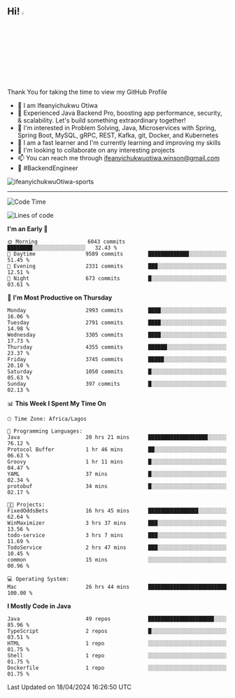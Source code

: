 <!-- BLOG-POST-LIST:START --><!-- BLOG-POST-LIST:END -->

## Hi! <img src="https://media.giphy.com/media/hvRJCLFzcasrR4ia7z/giphy.gif" width="4%"> 

Thank You for taking the time to view my GitHub Profile

- 👋 I am Ifeanyichukwu Otiwa
- 🚀 Experienced Java Backend Pro, boosting app performance, security, & scalability. Let's build something extraordinary together!
- 👀 I'm interested in Problem Solving, Java, Microservices with Spring, Spring Boot, MySQL, gRPC, REST, Kafka, git, Docker, and Kubernetes
- 🌱 I am a fast learner and I'm currently learning and improving my skills
- 💞️ I'm looking to collaborate on any interesting projects
- 📫 You can reach me through ifeanyichukwuotiwa.winson@gmail.com
- 🚀 #BackendEngineer

<p align="left" marginTop="10px"> <img src="https://komarev.com/ghpvc/?username=ifeanyichukwuOtiwa-sports&label=Profile%20views&color=0e75b6&style=for-the-badge" alt="ifeanyichukwuOtiwa-sports" /> </p>

***

<!--START_SECTION:waka-->
![Code Time](http://img.shields.io/badge/Code%20Time-2%2C417%20hrs%2047%20mins-blue)

![Lines of code](https://img.shields.io/badge/From%20Hello%20World%20I%27ve%20Written-5.0%20million%20lines%20of%20code-blue)

**I'm an Early 🐤** 

```text
🌞 Morning                6043 commits        ████████░░░░░░░░░░░░░░░░░   32.43 % 
🌆 Daytime                9589 commits        █████████████░░░░░░░░░░░░   51.45 % 
🌃 Evening                2331 commits        ███░░░░░░░░░░░░░░░░░░░░░░   12.51 % 
🌙 Night                  673 commits         █░░░░░░░░░░░░░░░░░░░░░░░░   03.61 % 
```
📅 **I'm Most Productive on Thursday** 

```text
Monday                   2993 commits        ████░░░░░░░░░░░░░░░░░░░░░   16.06 % 
Tuesday                  2791 commits        ████░░░░░░░░░░░░░░░░░░░░░   14.98 % 
Wednesday                3305 commits        ████░░░░░░░░░░░░░░░░░░░░░   17.73 % 
Thursday                 4355 commits        ██████░░░░░░░░░░░░░░░░░░░   23.37 % 
Friday                   3745 commits        █████░░░░░░░░░░░░░░░░░░░░   20.10 % 
Saturday                 1050 commits        █░░░░░░░░░░░░░░░░░░░░░░░░   05.63 % 
Sunday                   397 commits         █░░░░░░░░░░░░░░░░░░░░░░░░   02.13 % 
```


📊 **This Week I Spent My Time On** 

```text
🕑︎ Time Zone: Africa/Lagos

💬 Programming Languages: 
Java                     20 hrs 21 mins      ███████████████████░░░░░░   76.12 % 
Protocol Buffer          1 hr 46 mins        ██░░░░░░░░░░░░░░░░░░░░░░░   06.63 % 
Groovy                   1 hr 11 mins        █░░░░░░░░░░░░░░░░░░░░░░░░   04.47 % 
YAML                     37 mins             █░░░░░░░░░░░░░░░░░░░░░░░░   02.34 % 
protobuf                 34 mins             █░░░░░░░░░░░░░░░░░░░░░░░░   02.17 % 

🐱‍💻 Projects: 
FixedOddsBets            16 hrs 45 mins      ████████████████░░░░░░░░░   62.64 % 
WinMaximizer             3 hrs 37 mins       ███░░░░░░░░░░░░░░░░░░░░░░   13.56 % 
todo-service             3 hrs 7 mins        ███░░░░░░░░░░░░░░░░░░░░░░   11.69 % 
TodoService              2 hrs 47 mins       ███░░░░░░░░░░░░░░░░░░░░░░   10.45 % 
common                   15 mins             ░░░░░░░░░░░░░░░░░░░░░░░░░   00.96 % 

💻 Operating System: 
Mac                      26 hrs 44 mins      █████████████████████████   100.00 % 
```

**I Mostly Code in Java** 

```text
Java                     49 repos            █████████████████████░░░░   85.96 % 
TypeScript               2 repos             █░░░░░░░░░░░░░░░░░░░░░░░░   03.51 % 
HTML                     1 repo              ░░░░░░░░░░░░░░░░░░░░░░░░░   01.75 % 
Shell                    1 repo              ░░░░░░░░░░░░░░░░░░░░░░░░░   01.75 % 
Dockerfile               1 repo              ░░░░░░░░░░░░░░░░░░░░░░░░░   01.75 % 
```




 Last Updated on 18/04/2024 16:26:50 UTC
<!--END_SECTION:waka-->

<!--
<p align="center">
![trophy](https://github-profile-trophy.vercel.app/?username=ifeanyichukwuOtiwa-sports&theme=onedark) (https://github.com/ryo-ma/github-profile-trophy)
</p>
-->

<!---
ifeanyi-otiwa/ifeanyi-otiwa is a ✨ special ✨ repository because its `README.md` (this file) appears on your GitHub profile.
You can click the Preview link to take a look at your changes.
--->
